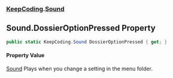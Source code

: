 ### [KeepCoding](KeepCoding.md 'KeepCoding').[Sound](KeepCoding_Sound.md 'KeepCoding.Sound')
## Sound.DossierOptionPressed Property
```csharp
public static KeepCoding.Sound DossierOptionPressed { get; }
```
#### Property Value
[Sound](KeepCoding_Sound.md 'KeepCoding.Sound')
Plays when you change a setting in the menu folder.  
